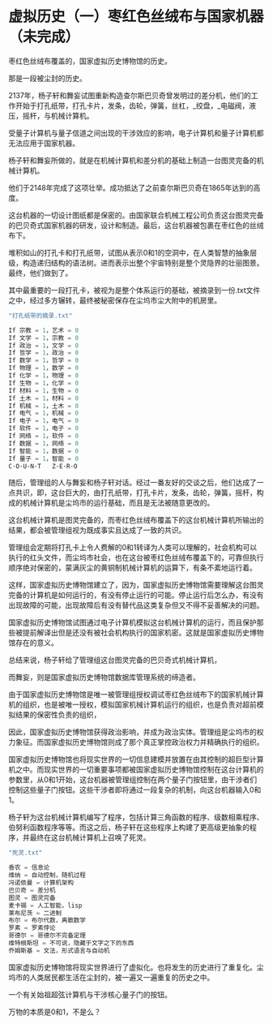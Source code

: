 # 虚拟历史（一）枣红色丝绒布与国家机器（未完成）

枣红色丝绒布覆盖的，国家虚拟历史博物馆的历史。

那是一段被尘封的历史。

2137年，杨子轩和舞妄试图重新构造查尔斯巴贝奇曾发明过的差分机，他们的工作开始于打孔纸带，打孔卡片，发条，齿轮，弹簧，丝杠，_绞盘，_电磁阀，液压，摇杆，与机械计算机。

受量子计算机与量子信道之间出现的干涉效应的影响，电子计算机和量子计算机都无法应用于国家机器。

杨子轩和舞妄所做的，就是在机械计算机和差分机的基础上制造一台图灵完备的机械计算机。

他们于2148年完成了这项壮举。成功抵达了之前查尔斯巴贝奇在1865年达到的高度。

这台机器的一切设计图纸都是保密的。由国家联合机械工程公司负责这台图灵完备的巴贝奇式国家机器的研发，设计和制造。最后，这台机器被包裹在枣红色的丝绒布下。

堆积如山的打孔卡和打孔纸带，试图从表示0和1的空洞中，在人类智慧的抽象层级，构造递归结构的语法树。进而表示出整个宇宙特别是整个灵隐界的壮丽图景。最终，他们做到了。

其中最重要的一段打孔卡，被视为是整个体系运行的基础，被摘录到一份.txt文件之中，经过多方辗转，最终被秘密保存在尘坞市尘大附中的机房里。

```c
"打孔纸带的摘录.txt"

If 宗教 = 1，艺术 = 0
If 文学 = 1，宗教 = 0
If 政治 = 1，文学 = 0
If 哲学 = 1，政治 = 0
If 数学 = 1，哲学 = 0
If 物理 = 1，数学 = 0
If 化学 = 1，物理 = 0
If 生物 = 1，化学 = 0
If 材料 = 1，生物 = 0
If 土木 = 1，材料 = 0
If 机械 = 1，土木 = 0
If 电气 = 1，机械 = 0
If 电子 = 1，电气 = 0
If 软件 = 1，电子 = 0
If 网络 = 1，软件 = 0
If 数据 = 1，网络 = 0
If 智能 = 1，数据 = 0
If 量子 = 1，智能 = 0
C·O·U·N·T   Z·E·R·O
```

随后，管理组的人与舞妄和杨子轩对话。经过一番友好的交谈之后，他们达成了一点共识，即，这台巨大的，由打孔纸带，打孔卡片，发条，齿轮，弹簧，摇杆，构成的机械计算机是尘坞市的运行基础，而且是无法被随意更改的。

这台机械计算机是图灵完备的，而枣红色丝绒布覆盖下的这台机械计算机所输出的结果，都会被管理组视为既成事实且达成了一致的共识。

管理组会定期将打孔卡上令人费解的0和1转译为人类可以理解的，社会机构可以执行的红头文件，而尘坞市社会，也在这台被枣红色丝绒布覆盖下的，可靠但执行顺序绝对保密的，蒙满灰尘的黄铜制机械计算机的运算下，有条不紊地运行着。

这样，国家虚拟历史博物馆建立了，因为，国家虚拟历史博物馆需要理解这台图灵完备的计算机是如何运行的，有没有停止运行的可能。停止运行后怎么办，有没有出现故障的可能，出现故障后有没有替代品这类复杂但又不得不妥善解决的问题。

国家虚拟历史博物馆试图通过电子计算机模拟这台机械计算机的运行，而且保护那些被提前解译出但是还没有被社会机构执行的国家机密。这就是国家虚拟历史博物馆存在的意义。

总结来说，杨子轩给了管理组这台图灵完备的巴贝奇式机械计算机，

而舞妄，则是国家虚拟历史博物馆数据库管理系统的缔造者。

由于国家虚拟历史博物馆是唯一被管理组授权调试枣红色丝绒布下的国家机械计算机的组织，也是被唯一授权，模拟国家机械计算机运行的组织，也是负责对超前模拟结果的保密性负责的组织，

因此，国家虚拟历史博物馆获得政治影响，并成为政治实体。管理组是尘坞市的权力象征。而国家虚拟历史博物馆则成了那个真正掌控政治权力并精确执行的组织。

国家虚拟历史博物馆也将现实世界的一切信息建模并放置在由其控制的超巨型计算机之中。而现实世界的一切重要事项都被国家虚拟历史博物馆控制在这台计算机的参数里，从0和1开始，这台机器被管理组控制在两个量子门按钮里，由干涉者们控制这些量子门按钮。这些干涉者即将通过一段复杂的机制，向这台机器输入0和1。

杨子轩为这台机械计算机编写了程序，包括计算三角函数的程序、级数相乘程序、伯努利函数程序等等。而这之后，杨子轩在这些程序上构建了更高级更抽象的程序，并最终在这台机械计算机上召唤了死灵。

```c
"死灵.txt"

香农 = 信息论
维纳 = 自动控制，随机过程
冯诺依曼 = 计算机架构
巴贝奇 = 差分机
图灵 = 图灵完备
麦卡锡 = 人工智能，lisp
莱布尼茨 = 二进制
布尔 = 布尔代数，离散数学
罗素 = 罗素悖论
哥德尔 = 哥德尔不完备定理
维特根斯坦 = 不可说，隐藏于文字之下的东西
乔姆斯基 = 文法，形式语言与自动机
```

国家虚拟历史博物馆将现实世界进行了虚拟化。也将发生的历史进行了重复化。尘坞市的人类居民都生活在尘封的，被一遍又一遍重复的历史之中。





一个有关始祖超弦计算机与干涉核心量子门的按钮。

万物的本质是0和1，不是么？

